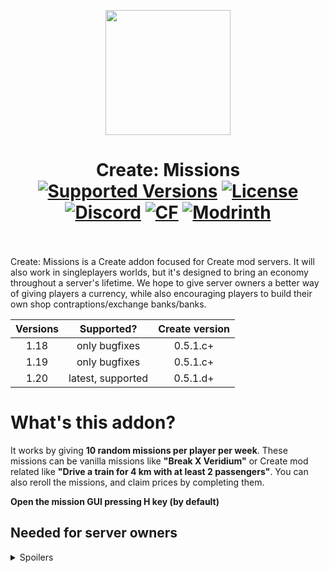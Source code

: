 <p align="center">
  <img width="200" src="https://kryeit.com/images/missions_logo.png">
</p>


<h1 align="center">Create: Missions  <br>
	<a href="https://www.curseforge.com/minecraft/mc-mods/missions/files"><img src="https://cf.way2muchnoise.eu/versions/missions.svg" alt="Supported Versions"></a>
	<a href="https://github.com/Kryeit/Missions/LICENSE"><img src="https://img.shields.io/github/license/Creators-of-Create/Create?style=flat&color=900c3f" alt="License"></a>
	<a href="https://discord.gg/3Mq6E2tRBU"><img src="https://img.shields.io/discord/1100446990590034041?color=5865f2&label=Discord&style=flat" alt="Discord"></a>
	<a href="https://www.curseforge.com/minecraft/mc-mods/missions"><img src="http://cf.way2muchnoise.eu/missions.svg" alt="CF"></a>
    <a href="https://modrinth.com/mod/missions"><img src="https://img.shields.io/modrinth/dt/missions?logo=modrinth&label=&suffix=%20&style=flat&color=242629&labelColor=5ca424&logoColor=1c1c1c" alt="Modrinth"></a>
    <br><br>
</h1>


Create: Missions is a Create addon focused for Create mod servers. It will also work in singleplayers worlds, but it's designed to bring an economy throughout a server's lifetime. We hope to give server owners a better way of giving players a currency, while also encouraging players to build their own shop contraptions/exchange banks/banks.

|Versions|Supported?|Create version|
|:---------:|:---------:|:---------:|
| 1.18        | only bugfixes |0.5.1.c+|
| 1.19  | only bugfixes |0.5.1.c+|
| 1.20| latest, supported|0.5.1.d+|

# What's this addon?
It works by giving **10 random missions per player per week**. These missions can be vanilla missions like **"Break X Veridium"** or Create mod related like **"Drive a train for 4 km with at least 2 passengers"**. You can also reroll the missions, and claim prices by completing them.

**Open the mission GUI pressing H key (by default)**

## Needed for server owners
<details>
<summary>Spoilers</summary>

Select the currency in `config\missions\currency.json`, it will be 64 -> 1 in the same order the list is in, by default. You can change it by going to `config\missions\config.json` and changing the value of "exchange-rate". This **only** affects the exchange rate of the Exchange ATM Block, which is the only way of exchanging coins this mod gives.

<details>
<summary>missions.json -> How to configure the missions? </summary>
This file can be found in `config\missions\missions.json`.
An example mission configuration:

```json
"place": {
    "reward": {
      "amount": "2-23",
      "item": "createdeco:iron_coin"
    },
    "missions": {
      "create:track_signal": "20-50"
    },
    "titles": [
      "Example title"
    ]
  }
```

Ranges like 2-23 mean a number at random from 2 to 23, both included.
Mission example: Place 35 Track Signal(s)
Reward example: 2-23 Iron Coin(s)

As you can see, the action number is randomly selected from its range at the time of receiving that mission, whereas the reward range is randomly selected from its range at the moment of *redeeming/claiming* the completed mission.

#

You can add as many item id's to the "missions" bracket, and add as many titles to "titles" bracket, for a mission to be granted one item and one title, both randomly from those inside the bracket.

</details>
<details>
<summary>Mechanical Exchanger Block </summary>

<p align="center">
  <img width="200" src="https://cdn.modrinth.com/data/KN33kvHF/images/c3e00905e1082e33477a90274f27b09ec4919f3a.png">

The Mechanical Exchanger doesn't have a crafting recipe, and can only be obtained with a 1% change after compleating a hard mission.

It lets you to exchange currencies from smaller to bigger currency. Depends on which rotation direction the shaft has. It also requires 100 rpm, and consumes much more SU.
</p>
</details>
<details>
<summary>Suggestions </summary>

- I suggest changing the default `config\missions\currency.json` to coin items that you have in your modpack. In my case, I use Create Deco coins (when using Create deco, this currency.json will be created instead):

```json
[
  "createdeco:zinc_coin",
  "createdeco:copper_coin",
  "createdeco:brass_coin"
]
```

- Incentive in your server an economy with no virtual balance or top lists
- Modify from time to time the missions to they get refreshed for the players, also touchups to the missions ranges are really needed for balancing. If someone uses a better mission config file and more balanced feel free to share it with me!
- Have in mind always the ability for a player to reroll a mission, dont give them money to infinitely reroll missions as that takes fun away. Build your economy balancing having that cost in mind.
- Use the Mechanical Exchanger to build a public bank!
</details>

</details>